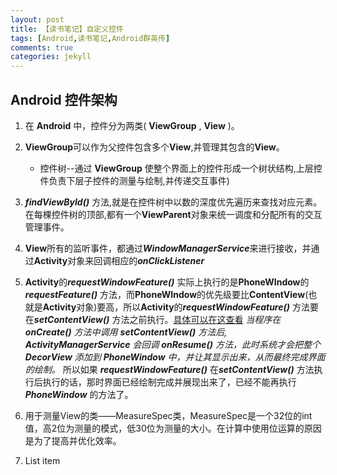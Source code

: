 ```yaml
---
layout: post
title: 【读书笔记】自定义控件
tags: [Android,读书笔记,Android群英传]
comments: true
categories: jekyll
---
```

##  Android 控件架构

 1. 在 **Android** 中，控件分为两类( **ViewGroup** , **View** )。


 2. **ViewGroup**可以作为父控件包含多个**View**,并管理其包含的**View**。
 	
     * 控件树--通过 **ViewGroup** 使整个界面上的控件形成一个树状结构,上层控件负责下层子控件的测量与绘制,并传递交互事件) 


 3. ***findViewById()*** 方法,就是在控件树中以数的深度优先遍历来查找对应元素。在每棵控件树的顶部,都有一个**ViewParent**对象来统一调度和分配所有的交互管理事件。


 4. **View**所有的监听事件，都通过***WindowManagerService***来进行接收，并通过**Activity**对象来回调相应的***onClickListener***

 5. **Activity**的***requestWindowFeature()*** 实际上执行的是**PhoneWIndow**的***requestFeature()*** 方法，而**PhoneWIndow**的优先级要比**ContentView**(也就是**Activity**对象)要高，所以**Activity**的***requestWindowFeature()*** 方法要在***setContentView()*** 方法之前执行。[具体可以在这查看](http://blog.csdn.net/kuai_jia_long/article/details/45834343)
 *当程序在 ***onCreate()*** 方法中调用  ***setContentView()*** 方法后, ***ActivityManagerService*** 会回调 ***onResume()*** 方法，此时系统才会把整个 ***DecorView*** 添加到 ***PhoneWindow*** 中，并让其显示出来，从而最终完成界面的绘制。*  所以如果 ***requestWindowFeature()***  在***setContentView()***  方法执行后执行的话，那时界面已经绘制完成并展现出来了，已经不能再执行***PhoneWindow*** 的方法了。
 6. 用于测量View的类——MeasureSpec类，MeasureSpec是一个32位的int值，高2位为测量的模式，低30位为测量的大小。在计算中使用位运算的原因是为了提高并优化效率。
 	

 7. List item

 

